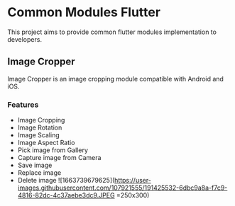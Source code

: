# Common Modules Flutter

This project aims to provide common flutter modules implementation to developers.

## Image Cropper

Image Cropper is an image cropping module compatible with Android and iOS.

### Features

- Image Cropping
- Image Rotation
- Image Scaling
- Image Aspect Ratio
- Pick image from Gallery
- Capture image from Camera
- Save image
- Replace image
- Delete image
![1663739679625](https://user-images.githubusercontent.com/107921555/191425532-6dbc9a8a-f7c9-4816-82dc-4c37aebe3dc9.JPEG =250x300)
